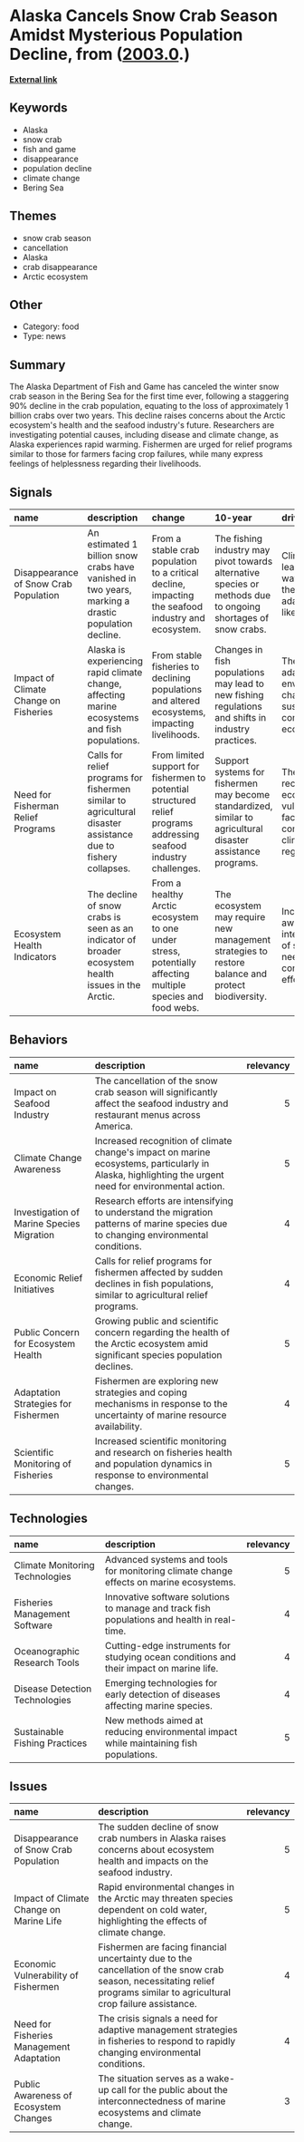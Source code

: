# __Alaska Cancels Snow Crab Season Amidst Mysterious Population Decline__, from ([2003.0](https://kghosh.substack.com/p/2003.0).)

__[External link](https://www.cbsnews.com/news/fishing-alaska-snow-crab-season-canceled-investigation-climate-change/#app)__



## Keywords

* Alaska
* snow crab
* fish and game
* disappearance
* population decline
* climate change
* Bering Sea

## Themes

* snow crab season
* cancellation
* Alaska
* crab disappearance
* Arctic ecosystem

## Other

* Category: food
* Type: news

## Summary

The Alaska Department of Fish and Game has canceled the winter snow crab season in the Bering Sea for the first time ever, following a staggering 90% decline in the crab population, equating to the loss of approximately 1 billion crabs over two years. This decline raises concerns about the Arctic ecosystem's health and the seafood industry's future. Researchers are investigating potential causes, including disease and climate change, as Alaska experiences rapid warming. Fishermen are urged for relief programs similar to those for farmers facing crop failures, while many express feelings of helplessness regarding their livelihoods.

## Signals

| name                                  | description                                                                                                   | change                                                                                                             | 10-year                                                                                                       | driving-force                                                                                                     |   relevancy |
|:--------------------------------------|:--------------------------------------------------------------------------------------------------------------|:-------------------------------------------------------------------------------------------------------------------|:--------------------------------------------------------------------------------------------------------------|:------------------------------------------------------------------------------------------------------------------|------------:|
| Disappearance of Snow Crab Population | An estimated 1 billion snow crabs have vanished in two years, marking a drastic population decline.           | From a stable crab population to a critical decline, impacting the seafood industry and ecosystem.                 | The fishing industry may pivot towards alternative species or methods due to ongoing shortages of snow crabs. | Climate change is leading to warmer waters, affecting the habitat of cold-adapted species like snow crabs.        |           5 |
| Impact of Climate Change on Fisheries | Alaska is experiencing rapid climate change, affecting marine ecosystems and fish populations.                | From stable fisheries to declining populations and altered ecosystems, impacting livelihoods.                      | Changes in fish populations may lead to new fishing regulations and shifts in industry practices.             | The urgent need to adapt to environmental changes in order to sustain fishing communities and ecosystems.         |           4 |
| Need for Fisherman Relief Programs    | Calls for relief programs for fishermen similar to agricultural disaster assistance due to fishery collapses. | From limited support for fishermen to potential structured relief programs addressing seafood industry challenges. | Support systems for fishermen may become standardized, similar to agricultural disaster assistance programs.  | The growing recognition of the economic vulnerabilities faced by fishing communities in climate-affected regions. |           3 |
| Ecosystem Health Indicators           | The decline of snow crabs is seen as an indicator of broader ecosystem health issues in the Arctic.           | From a healthy Arctic ecosystem to one under stress, potentially affecting multiple species and food webs.         | The ecosystem may require new management strategies to restore balance and protect biodiversity.              | Increased awareness of the interconnectedness of species and the need for conservation efforts.                   |           4 |

## Behaviors

| name                                      | description                                                                                                                                           |   relevancy |
|:------------------------------------------|:------------------------------------------------------------------------------------------------------------------------------------------------------|------------:|
| Impact on Seafood Industry                | The cancellation of the snow crab season will significantly affect the seafood industry and restaurant menus across America.                          |           5 |
| Climate Change Awareness                  | Increased recognition of climate change's impact on marine ecosystems, particularly in Alaska, highlighting the urgent need for environmental action. |           5 |
| Investigation of Marine Species Migration | Research efforts are intensifying to understand the migration patterns of marine species due to changing environmental conditions.                    |           4 |
| Economic Relief Initiatives               | Calls for relief programs for fishermen affected by sudden declines in fish populations, similar to agricultural relief programs.                     |           4 |
| Public Concern for Ecosystem Health       | Growing public and scientific concern regarding the health of the Arctic ecosystem amid significant species population declines.                      |           5 |
| Adaptation Strategies for Fishermen       | Fishermen are exploring new strategies and coping mechanisms in response to the uncertainty of marine resource availability.                          |           4 |
| Scientific Monitoring of Fisheries        | Increased scientific monitoring and research on fisheries health and population dynamics in response to environmental changes.                        |           5 |

## Technologies

| name                            | description                                                                                 |   relevancy |
|:--------------------------------|:--------------------------------------------------------------------------------------------|------------:|
| Climate Monitoring Technologies | Advanced systems and tools for monitoring climate change effects on marine ecosystems.      |           5 |
| Fisheries Management Software   | Innovative software solutions to manage and track fish populations and health in real-time. |           4 |
| Oceanographic Research Tools    | Cutting-edge instruments for studying ocean conditions and their impact on marine life.     |           4 |
| Disease Detection Technologies  | Emerging technologies for early detection of diseases affecting marine species.             |           4 |
| Sustainable Fishing Practices   | New methods aimed at reducing environmental impact while maintaining fish populations.      |           5 |

## Issues

| name                                     | description                                                                                                                                                                |   relevancy |
|:-----------------------------------------|:---------------------------------------------------------------------------------------------------------------------------------------------------------------------------|------------:|
| Disappearance of Snow Crab Population    | The sudden decline of snow crab numbers in Alaska raises concerns about ecosystem health and impacts on the seafood industry.                                              |           5 |
| Impact of Climate Change on Marine Life  | Rapid environmental changes in the Arctic may threaten species dependent on cold water, highlighting the effects of climate change.                                        |           5 |
| Economic Vulnerability of Fishermen      | Fishermen are facing financial uncertainty due to the cancellation of the snow crab season, necessitating relief programs similar to agricultural crop failure assistance. |           4 |
| Need for Fisheries Management Adaptation | The crisis signals a need for adaptive management strategies in fisheries to respond to rapidly changing environmental conditions.                                         |           4 |
| Public Awareness of Ecosystem Changes    | The situation serves as a wake-up call for the public about the interconnectedness of marine ecosystems and climate change.                                                |           3 |